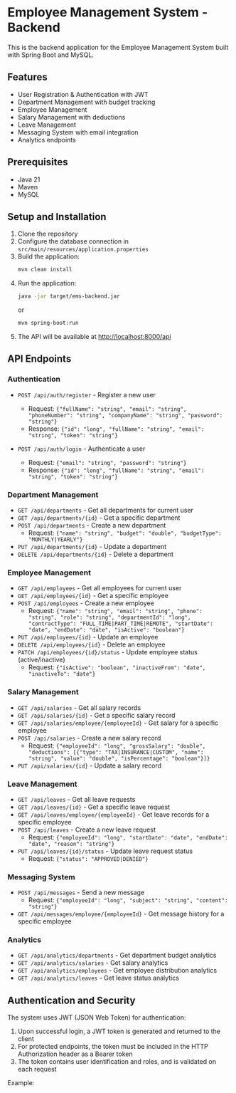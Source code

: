 # Employee Management System - Backend

This is the backend application for the Employee Management System built with Spring Boot and MySQL.

## Features

- User Registration & Authentication with JWT
- Department Management with budget tracking
- Employee Management
- Salary Management with deductions
- Leave Management
- Messaging System with email integration
- Analytics endpoints

## Prerequisites

- Java 21
- Maven
- MySQL

## Setup and Installation

1. Clone the repository
2. Configure the database connection in `src/main/resources/application.properties`
3. Build the application:
   ```bash
   mvn clean install
   ```
4. Run the application:
   ```bash
   java -jar target/ems-backend.jar
   ```
   or
   ```bash
   mvn spring-boot:run
   ```
5. The API will be available at [http://localhost:8000/api](http://localhost:8000/api)

## API Endpoints

### Authentication
- `POST /api/auth/register` - Register a new user
  - Request: `{"fullName": "string", "email": "string", "phoneNumber": "string", "companyName": "string", "password": "string"}`
  - Response: `{"id": "long", "fullName": "string", "email": "string", "token": "string"}`

- `POST /api/auth/login` - Authenticate a user
  - Request: `{"email": "string", "password": "string"}`
  - Response: `{"id": "long", "fullName": "string", "email": "string", "token": "string"}`

### Department Management
- `GET /api/departments` - Get all departments for current user
- `GET /api/departments/{id}` - Get a specific department
- `POST /api/departments` - Create a new department
  - Request: `{"name": "string", "budget": "double", "budgetType": "MONTHLY|YEARLY"}`
- `PUT /api/departments/{id}` - Update a department
- `DELETE /api/departments/{id}` - Delete a department

### Employee Management
- `GET /api/employees` - Get all employees for current user
- `GET /api/employees/{id}` - Get a specific employee
- `POST /api/employees` - Create a new employee
  - Request: `{"name": "string", "email": "string", "phone": "string", "role": "string", "departmentId": "long", "contractType": "FULL_TIME|PART_TIME|REMOTE", "startDate": "date", "endDate": "date", "isActive": "boolean"}`
- `PUT /api/employees/{id}` - Update an employee
- `DELETE /api/employees/{id}` - Delete an employee
- `PATCH /api/employees/{id}/status` - Update employee status (active/inactive)
  - Request: `{"isActive": "boolean", "inactiveFrom": "date", "inactiveTo": "date"}`

### Salary Management
- `GET /api/salaries` - Get all salary records
- `GET /api/salaries/{id}` - Get a specific salary record
- `GET /api/salaries/employee/{employeeId}` - Get salary for a specific employee
- `POST /api/salaries` - Create a new salary record
  - Request: `{"employeeId": "long", "grossSalary": "double", "deductions": [{"type": "TAX|INSURANCE|CUSTOM", "name": "string", "value": "double", "isPercentage": "boolean"}]}`
- `PUT /api/salaries/{id}` - Update a salary record

### Leave Management
- `GET /api/leaves` - Get all leave requests
- `GET /api/leaves/{id}` - Get a specific leave request
- `GET /api/leaves/employee/{employeeId}` - Get leave records for a specific employee
- `POST /api/leaves` - Create a new leave request
  - Request: `{"employeeId": "long", "startDate": "date", "endDate": "date", "reason": "string"}`
- `PUT /api/leaves/{id}/status` - Update leave request status
  - Request: `{"status": "APPROVED|DENIED"}`

### Messaging System
- `POST /api/messages` - Send a new message
  - Request: `{"employeeId": "long", "subject": "string", "content": "string"}`
- `GET /api/messages/employee/{employeeId}` - Get message history for a specific employee

### Analytics
- `GET /api/analytics/departments` - Get department budget analytics
- `GET /api/analytics/salaries` - Get salary analytics
- `GET /api/analytics/employees` - Get employee distribution analytics
- `GET /api/analytics/leaves` - Get leave status analytics

## Authentication and Security

The system uses JWT (JSON Web Token) for authentication:

1. Upon successful login, a JWT token is generated and returned to the client
2. For protected endpoints, the token must be included in the HTTP Authorization header as a Bearer token
3. The token contains user identification and roles, and is validated on each request

Example:
